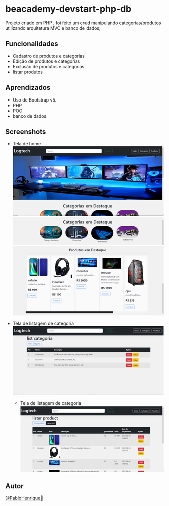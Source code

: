 # beacademy-devstart-php-db

Projeto criado em PHP , foi feito um crud manipulando categorias/produtos utilizando arquitetura MVC e banco de dados;

## Funcionalidades

- Cadastro de produtos e categorias
- Edição de produtos e categorias
- Exclusão de produtos e categorias
- listar produtos

## Aprendizados

- Uso de Bootstrap v5.
- PHP
- POO
- banco de dados.

## Screenshots

- Tela de home
  ![home](./public/img/pagina-inicial1.png)
  ![](./public/img/pagina-inicial2.png)
  ![](./public/img/pagina-inicial3.png)

- Tela de listagem de categoria
  ![lista](./public/img/categoria.png)

  - Tela de listagem de categoria
    ![lista](./public/img/produtos.png)

## Autor

[@PabloHenrique🚀]()
